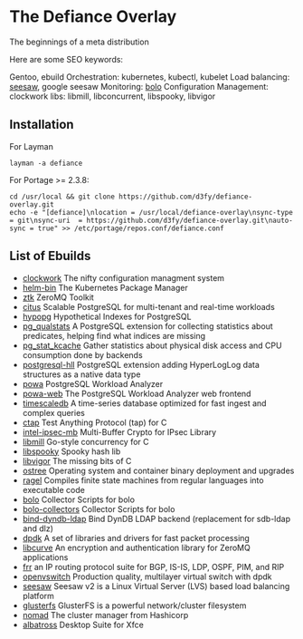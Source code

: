 # The Defiance Overlay

The beginnings of a meta distribution

Here are some SEO keywords:

Gentoo, ebuild
Orchestration: kubernetes, kubectl, kubelet
Load balancing: [seesaw](https://github.com/google/seesaw), google seesaw
Monitoring: [bolo](https://github.com/bolo)
Configuration Management: clockwork
libs: libmill, libconcurrent, libspooky, libvigor



## Installation

For Layman

	layman -a defiance

For Portage >= 2.3.8:

	cd /usr/local && git clone https://github.com/d3fy/defiance-overlay.git
	echo -e "[defiance]\nlocation = /usr/local/defiance-overlay\nsync-type = git\nsync-uri  = https://github.com/d3fy/defiance-overlay.git\nauto-sync = true" >> /etc/portage/repos.conf/defiance.conf

## List of Ebuilds

  - [clockwork](http://clockwork.niftylogic.com/)
    The nifty configuration managment system
  - [helm-bin](https://helm.sh/)
    The Kubernetes Package Manager
  - [ztk](https://github.com/jhunt/ztk)
    ZeroMQ Toolkit
  - [citus](https://www.citusdata.com/)
    Scalable PostgreSQL for multi-tenant and real-time workloads
  - [hypopg](http://dalibo.github.io/hypopg/)
    Hypothetical Indexes for PostgreSQL
  - [pg_qualstats](https://github.com/dalibo/pg_qualstats)
    A PostgreSQL extension for collecting statistics about predicates, helping find what indices are missing
  - [pg_stat_kcache](https://github.com/dalibo/pg_stat_kcache)
    Gather statistics about physical disk access and CPU consumption done by backends
  - [postgresql-hll](https://github.com/citusdata/postgresql-hll)
    PostgreSQL extension adding HyperLogLog data structures as a native data type
  - [powa](http://dalibo.github.io/powa/)
    PostgreSQL Workload Analyzer
  - [powa-web](http://powa.readthedocs.io/en/latest/powa-web/index.html)
    The PostgreSQL Workload Analyzer web frontend
  - [timescaledb](http://www.timescale.com/)
    A time-series database optimized for fast ingest and complex queries
  - [ctap](https://github.com/jhunt/ctap/)
    Test Anything Protocol (tap) for C
  - [intel-ipsec-mb](https://github.com/intel/intel-ipsec-mb)
    Multi-Buffer Crypto for IPsec Library
  - [libmill](http://libmill.org/)
    Go-style concurrency for C
  - [libspooky](https://github.com/graytshirt/libspooky)
    Spooky hash lib
  - [libvigor](https://github.com/jhunt/libvigor)
    The missing bits of C
  - [ostree](https://ostree.readthedocs.io/en/latest/)
    Operating system and container binary deployment and upgrades
  - [ragel](http://www.colm.net/open-source/ragel/)
    Compiles finite state machines from regular languages into executable code
  - [bolo](https://github.com/bolo/bolo-collectors)
    Collector Scripts for bolo
  - [bolo-collectors](https://github.com/bolo/bolo-collectors)
    Collector Scripts for bolo
  - [bind-dyndb-ldap](https://fedorahosted.org/bind-dyndb-ldap/)
    Bind DynDB LDAP backend (replacement for sdb-ldap and dlz)
  - [dpdk](http://dpdk.org/)
    A set of libraries and drivers for fast packet processing
  - [libcurve](http://curvezmq.org)
    An encryption and authentication library for ZeroMQ applications
  - [frr](https://frrouting.org/)
    an IP routing protocol suite for BGP, IS-IS, LDP, OSPF, PIM, and RIP
  - [openvswitch](http://openvswitch.org)
    Production quality, multilayer virtual switch with dpdk
  - [seesaw](https://github.com/google/seesaw)
    Seesaw v2 is a Linux Virtual Server (LVS) based load balancing platform
  - [glusterfs](http://www.gluster.org/)
    GlusterFS is a powerful network/cluster filesystem
  - [nomad](http://www.nomadproject.io)
    The cluster manager from Hashicorp
  - [albatross](http://shimmerproject.org/projects/albatross/)
    Desktop Suite for Xfce
